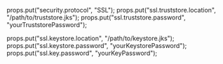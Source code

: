 props.put("security.protocol", "SSL");
props.put("ssl.truststore.location", "/path/to/truststore.jks");
props.put("ssl.truststore.password", "yourTruststorePassword");

props.put("ssl.keystore.location", "/path/to/keystore.jks");
props.put("ssl.keystore.password", "yourKeystorePassword");
props.put("ssl.key.password", "yourKeyPassword");
